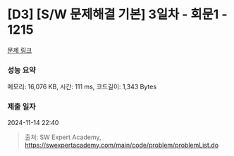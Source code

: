 # [D3] [S/W 문제해결 기본] 3일차 - 회문1 - 1215 

[문제 링크](https://swexpertacademy.com/main/code/problem/problemDetail.do?contestProbId=AV14QpAaAAwCFAYi) 

### 성능 요약

메모리: 16,076 KB, 시간: 111 ms, 코드길이: 1,343 Bytes

### 제출 일자

2024-11-14 22:40



> 출처: SW Expert Academy, https://swexpertacademy.com/main/code/problem/problemList.do